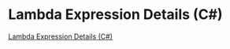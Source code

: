 # Lambda Expression Details (C#)
[Lambda Expression Details (C#)](https://aiwithcloud.com/2022/09/16/lambda_expression_details_c/)